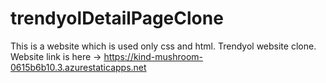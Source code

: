 # trendyolDetailPageClone
This is a website which is used only css and html. Trendyol website clone.
Website link is here -> https://kind-mushroom-0615b6b10.3.azurestaticapps.net
